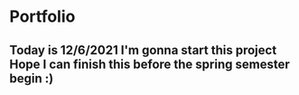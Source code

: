# Portfolio
Today is 12/6/2021 I'm gonna start this project
Hope I can finish this before the spring semester begin
:)
---------------------------------------------------------
